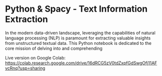 # Python & Spacy - Text Information Extraction

In the modern data-driven landscape, leveraging the capabilities of natural language 
processing (NLP) is paramount for extracting valuable insights from unstructured textual 
data. This Python notebook is dedicated to the core mission of delving into and comprehending

Live version on Google Colab: https://colab.research.google.com/drive/16dRCG5zV0tdZxpfGdSwgOfj11AFvcRnq?usp=sharing
